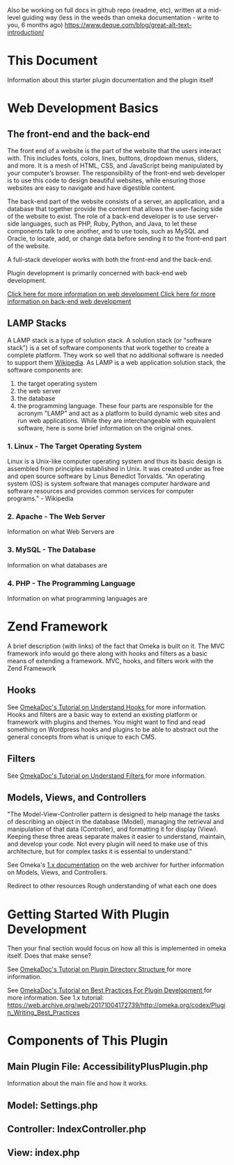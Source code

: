 Also be working on full docs in github repo (readme, etc), written at a mid-level guiding way (less in the weeds than omeka documentation - write to you, 6 months ago)
https://www.deque.com/blog/great-alt-text-introduction/

# This Document

Information about this starter plugin documentation and the plugin itself

# Web Development Basics

## The front-end and the back-end
The front end of a website is the part of the website that the users interact with. This includes fonts, colors, lines, buttons, dropdown menus, sliders, and more. It is a mesh of HTML, CSS, and JavaScript being manipulated by your computer’s browser. The responsibility of the front-end web developer is to use this code to design beautiful websites, while ensuring those websites are easy to navigate and have digestible content.

The back-end part of the website consists of a server, an application, and a database that together provide the content that allows the user-facing side of the website to exist. The role of a back-end developer is to use server-side languages, such as PHP, Ruby, Python, and Java, to let these components talk to one another, and to use tools, such as MySQL and Oracle, to locate, add, or change data before sending it to the front-end part of the website.

A full-stack developer works with both the front-end and the back-end.

Plugin development is primarily concerned with back-end web development.

[Click here for more information on web development ](https://blog.udacity.com/2014/12/front-end-vs-back-end-vs-full-stack-web-developers.html)
[Click here for more information on back-end web development ](https://www.upwork.com/hiring/development/back-end-web-developer/)

## LAMP Stacks

A LAMP stack is a type of solution stack. A solution stack (or "software stack") is a set of software components that work together to create a complete platform. They work so well that no additional software is needed to support them [Wikipedia](https://en.wikipedia.org/wiki/Solution_stack). As LAMP is a web application solution stack, the software components are:
1. the target operating system
2. the web server
3. the database
4. the programming language.
These four parts are responsible for the acronym "LAMP" and act as a platform to build dynamic web sites and run web applications. While they are interchangeable with equivalent software, here is some brief information on the original ones.

### 1. Linux - The Target Operating System
Linux is a Unix-like computer operating system and thus its basic design is assembled from principles established in Unix. It was created under as free and open source software by Linus Benedict Torvalds.
"An operating system (OS) is system software that manages computer hardware and software resources and provides common services for computer programs." - Wikipedia

### 2. Apache - The Web Server
Information on what Web Servers are

### 3. MySQL - The Database
Information on what databases are

### 4. PHP - The Programming Language
Information on what programming languages are

# Zend Framework
A brief description (with links) of the fact that Omeka is built on it.
The MVC framework info would go there along with hooks and filters as a basic means of extending a framework.
MVC, hooks, and filters work with the Zend Framework

## Hooks
See [OmekaDoc's Tutorial on Understand Hooks ](http://omeka.readthedocs.io/en/latest/Tutorials/understandingHooks.html) for more information.
Hooks and filters are a basic way to extend an existing platform or framework with plugins and themes. You might want to find and read something on Wordpress hooks and plugins to be able to abstract out the general concepts from what is unique to each CMS.

## Filters

See [OmekaDoc's Tutorial on Understand Filters ](http://omeka.readthedocs.io/en/latest/Tutorials/understandingFilters.html) for more information.

## Models, Views, and Controllers

"The Model-View-Controller pattern is designed to help manage the tasks of describing an object in the database (Model), managing the retrieval and manipulation of that data (Controller), and formatting it for display (View). Keeping these three areas separate makes it easier to understand, maintain, and develop your code. Not every plugin will need to make use of this architecture, but for complex tasks it is essential to understand."

See Omeka's [1.x documentation](https://web.archive.org/web/20170728215119/http://omeka.org:80/codex/MVC_Pattern_and_URL_Paths_in_Omeka) on the web archiver for further information on Models, Views, and Controllers.

Redirect to other resources
Rough understanding of what each one does

# Getting Started With Plugin Development

Then your final section would focus on how all this is implemented in omeka itself. Does that make sense?

See [OmekaDoc's Tutorial on Plugin Directory Structure ](http://omeka.readthedocs.io/en/latest/Tutorials/pluginStructure.html/) for more information.

See [OmekaDoc's Tutorial on Best Practices For Plugin Development ](http://omeka.readthedocs.io/en/latest/Tutorials/bestPracticesPlugins.html) for more information.
See 1.x tutorial: https://web.archive.org/web/20171004172739/http://omeka.org/codex/Plugin_Writing_Best_Practices

# Components of This Plugin

## Main Plugin File: AccessibilityPlusPlugin.php

Information about the main file and how it works.

## Model: Settings.php

## Controller: IndexController.php

## View: index.php

